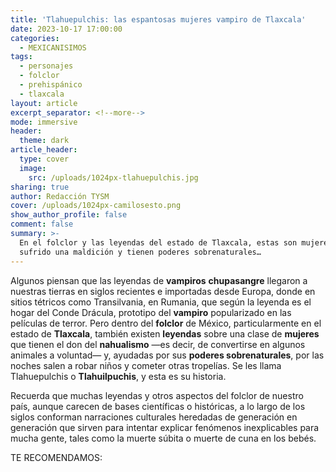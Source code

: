 ```yaml
---
title: 'Tlahuepulchis: las espantosas mujeres vampiro de Tlaxcala'
date: 2023-10-17 17:00:00
categories:
  - MEXICANISIMOS
tags:
  - personajes
  - folclor
  - prehispánico
  - tlaxcala
layout: article
excerpt_separator: <!--more-->
mode: immersive
header:
  theme: dark
article_header:
  type: cover
  image:
    src: /uploads/1024px-tlahuepulchis.jpg
sharing: true
author: Redacción TYSM
cover: /uploads/1024px-camilosesto.png
show_author_profile: false
comment: false
summary: >-
  En el folclor y las leyendas del estado de Tlaxcala, estas son mujeres que han
  sufrido una maldición y tienen poderes sobrenaturales…
---
```

Algunos piensan que las leyendas de **vampiros** **chupasangre** llegaron a nuestras tierras en siglos recientes e importadas desde Europa, donde en sitios tétricos como Transilvania, en Rumania, que según la leyenda es el hogar del Conde Drácula, prototipo del **vampiro** popularizado en las películas de terror. Pero dentro del **folclor** de México, particularmente en el estado de **Tlaxcala**, también existen **leyendas** sobre una clase de **mujeres** que tienen el don del **nahualismo** —es decir, de convertirse en algunos animales a voluntad— y, ayudadas por sus **poderes sobrenaturales**, por las noches salen a robar niños y cometer otras tropelías. Se les llama Tlahuepulchis o **Tlahuilpuchis**, y esta es su historia.

Recuerda que muchas leyendas y otros aspectos del folclor de nuestro país, aunque carecen de bases científicas o históricas, a lo largo de los siglos conforman narraciones culturales heredadas de generación en generación que sirven para intentar explicar fenómenos inexplicables para mucha gente, tales como la muerte súbita o muerte de cuna en los bebés.

TE RECOMENDAMOS: